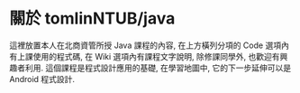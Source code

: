 # 關於 tomlinNTUB/java
這裡放置本人在北商資管所授 Java 課程的內容, 在上方橫列分項的 Code 選項內有上課使用的程式碼, 在 Wiki 選項內有課程文字說明, 除修課同學外,  也歡迎有興趣者利用. 這個課程是程式設計應用的基礎, 在學習地圖中, 它的下一步延伸可以是 Android 程式設計.
